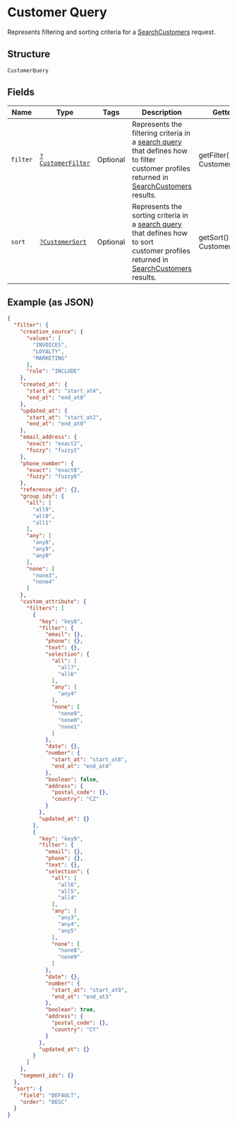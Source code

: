 
# Customer Query

Represents filtering and sorting criteria for a [SearchCustomers](../../doc/apis/customers.md#search-customers) request.

## Structure

`CustomerQuery`

## Fields

| Name | Type | Tags | Description | Getter | Setter |
|  --- | --- | --- | --- | --- | --- |
| `filter` | [`?CustomerFilter`](../../doc/models/customer-filter.md) | Optional | Represents the filtering criteria in a [search query](../../doc/models/customer-query.md) that defines how to filter<br>customer profiles returned in [SearchCustomers](../../doc/apis/customers.md#search-customers) results. | getFilter(): ?CustomerFilter | setFilter(?CustomerFilter filter): void |
| `sort` | [`?CustomerSort`](../../doc/models/customer-sort.md) | Optional | Represents the sorting criteria in a [search query](../../doc/models/customer-query.md) that defines how to sort<br>customer profiles returned in [SearchCustomers](../../doc/apis/customers.md#search-customers) results. | getSort(): ?CustomerSort | setSort(?CustomerSort sort): void |

## Example (as JSON)

```json
{
  "filter": {
    "creation_source": {
      "values": [
        "INVOICES",
        "LOYALTY",
        "MARKETING"
      ],
      "rule": "INCLUDE"
    },
    "created_at": {
      "start_at": "start_at4",
      "end_at": "end_at8"
    },
    "updated_at": {
      "start_at": "start_at2",
      "end_at": "end_at0"
    },
    "email_address": {
      "exact": "exact2",
      "fuzzy": "fuzzy2"
    },
    "phone_number": {
      "exact": "exact8",
      "fuzzy": "fuzzy6"
    },
    "reference_id": {},
    "group_ids": {
      "all": [
        "all9",
        "all0",
        "all1"
      ],
      "any": [
        "any8",
        "any9",
        "any0"
      ],
      "none": [
        "none3",
        "none4"
      ]
    },
    "custom_attribute": {
      "filters": [
        {
          "key": "key8",
          "filter": {
            "email": {},
            "phone": {},
            "text": {},
            "selection": {
              "all": [
                "all7",
                "all6"
              ],
              "any": [
                "any4"
              ],
              "none": [
                "none9",
                "none0",
                "none1"
              ]
            },
            "date": {},
            "number": {
              "start_at": "start_at8",
              "end_at": "end_at4"
            },
            "boolean": false,
            "address": {
              "postal_code": {},
              "country": "CZ"
            }
          },
          "updated_at": {}
        },
        {
          "key": "key9",
          "filter": {
            "email": {},
            "phone": {},
            "text": {},
            "selection": {
              "all": [
                "all6",
                "all5",
                "all4"
              ],
              "any": [
                "any3",
                "any4",
                "any5"
              ],
              "none": [
                "none8",
                "none9"
              ]
            },
            "date": {},
            "number": {
              "start_at": "start_at9",
              "end_at": "end_at3"
            },
            "boolean": true,
            "address": {
              "postal_code": {},
              "country": "CY"
            }
          },
          "updated_at": {}
        }
      ]
    },
    "segment_ids": {}
  },
  "sort": {
    "field": "DEFAULT",
    "order": "DESC"
  }
}
```

